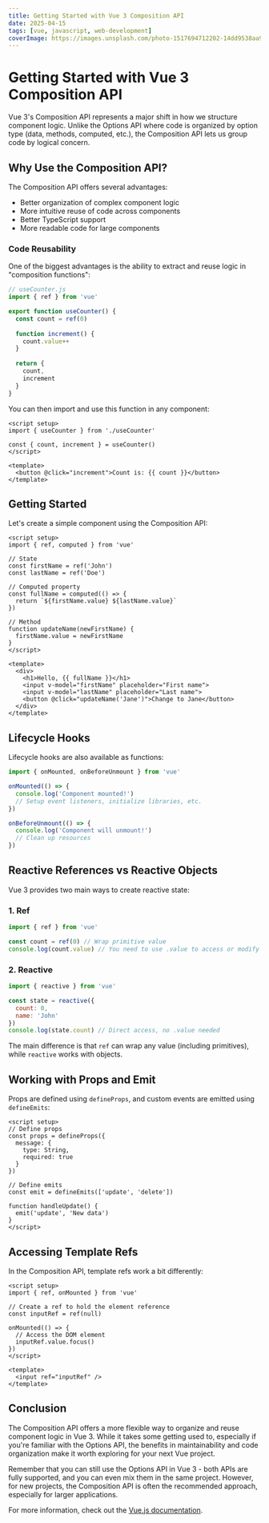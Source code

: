 ```yaml
---
title: Getting Started with Vue 3 Composition API
date: 2025-04-15
tags: [vue, javascript, web-development]
coverImage: https://images.unsplash.com/photo-1517694712202-14dd9538aa97?w=1200
---
```


# Getting Started with Vue 3 Composition API

Vue 3's Composition API represents a major shift in how we structure component logic. Unlike the Options API where code is organized by option type (data, methods, computed, etc.), the Composition API lets us group code by logical concern.

## Why Use the Composition API?

The Composition API offers several advantages:

- Better organization of complex component logic
- More intuitive reuse of code across components
- Better TypeScript support
- More readable code for large components

### Code Reusability

One of the biggest advantages is the ability to extract and reuse logic in "composition functions":

```js
// useCounter.js
import { ref } from 'vue'

export function useCounter() {
  const count = ref(0)
  
  function increment() {
    count.value++
  }
  
  return {
    count,
    increment
  }
}
```

You can then import and use this function in any component:

```vue
<script setup>
import { useCounter } from './useCounter'

const { count, increment } = useCounter()
</script>

<template>
  <button @click="increment">Count is: {{ count }}</button>
</template>
```

## Getting Started

Let's create a simple component using the Composition API:

```vue
<script setup>
import { ref, computed } from 'vue'

// State
const firstName = ref('John')
const lastName = ref('Doe')

// Computed property
const fullName = computed(() => {
  return `${firstName.value} ${lastName.value}`
})

// Method
function updateName(newFirstName) {
  firstName.value = newFirstName
}
</script>

<template>
  <div>
    <h1>Hello, {{ fullName }}</h1>
    <input v-model="firstName" placeholder="First name">
    <input v-model="lastName" placeholder="Last name">
    <button @click="updateName('Jane')">Change to Jane</button>
  </div>
</template>
```

## Lifecycle Hooks

Lifecycle hooks are also available as functions:

```js
import { onMounted, onBeforeUnmount } from 'vue'

onMounted(() => {
  console.log('Component mounted!')
  // Setup event listeners, initialize libraries, etc.
})

onBeforeUnmount(() => {
  console.log('Component will unmount!')
  // Clean up resources
})
```

## Reactive References vs Reactive Objects

Vue 3 provides two main ways to create reactive state:

### 1. Ref

```js
import { ref } from 'vue'

const count = ref(0) // Wrap primitive value
console.log(count.value) // You need to use .value to access or modify
```

### 2. Reactive

```js
import { reactive } from 'vue'

const state = reactive({
  count: 0,
  name: 'John'
}) 
console.log(state.count) // Direct access, no .value needed
```

The main difference is that `ref` can wrap any value (including primitives), while `reactive` works with objects.

## Working with Props and Emit

Props are defined using `defineProps`, and custom events are emitted using `defineEmits`:

```vue
<script setup>
// Define props
const props = defineProps({
  message: {
    type: String,
    required: true
  }
})

// Define emits
const emit = defineEmits(['update', 'delete'])

function handleUpdate() {
  emit('update', 'New data')
}
</script>
```

## Accessing Template Refs

In the Composition API, template refs work a bit differently:

```vue
<script setup>
import { ref, onMounted } from 'vue'

// Create a ref to hold the element reference
const inputRef = ref(null)

onMounted(() => {
  // Access the DOM element
  inputRef.value.focus()
})
</script>

<template>
  <input ref="inputRef" />
</template>
```

## Conclusion

The Composition API offers a more flexible way to organize and reuse component logic in Vue 3. While it takes some getting used to, especially if you're familiar with the Options API, the benefits in maintainability and code organization make it worth exploring for your next Vue project.

Remember that you can still use the Options API in Vue 3 - both APIs are fully supported, and you can even mix them in the same project. However, for new projects, the Composition API is often the recommended approach, especially for larger applications.

For more information, check out the [Vue.js documentation](https://v3.vuejs.org/guide/composition-api-introduction.html). 
